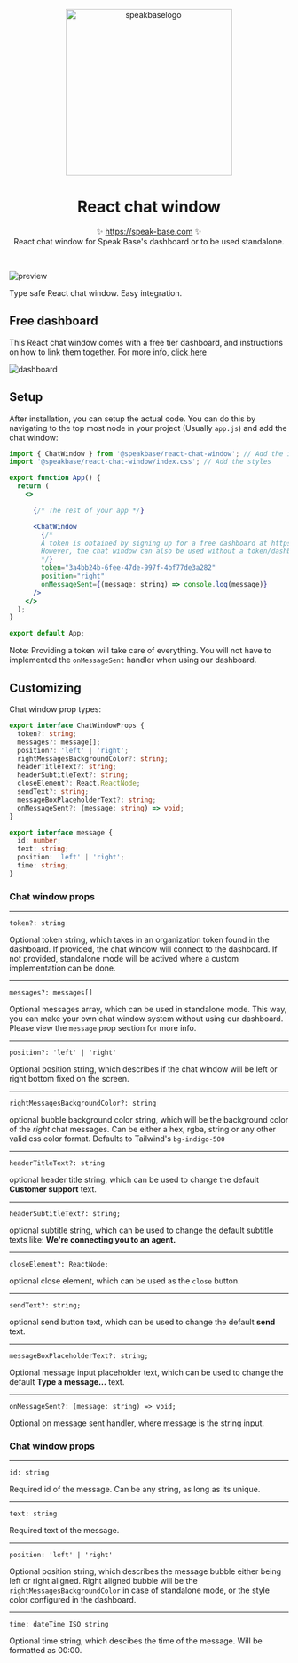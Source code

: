 
<p align="center">
<img width="300" alt="speakbaselogo" src="https://user-images.githubusercontent.com/36661261/232208922-3e6eafe0-5ef4-4b42-9ca0-c2a0b48cf2dd.png">
  <h1 align="center">React chat window</h1>
  <p align="center">
    ✨ <a href="https://speak-base.com">https://speak-base.com</a> ✨
    <br/>
    React chat window for Speak Base's dashboard or to be used standalone.
  </p>
</p>
<br/>

![preview](https://user-images.githubusercontent.com/36661261/232208589-6be1bb8d-bd2c-4dd1-bca5-2e96fa681173.png)

Type safe React chat window. Easy integration. 



## Free dashboard

This React chat window comes with a free tier dashboard, and instructions on how to link them together. 
For more info, [click here](https://speak-base.com)

![dashboard](https://user-images.githubusercontent.com/36661261/232245763-9450f9ad-6658-4836-98cf-7ae3aa8b8986.png)

## Setup

After installation, you can setup the actual code. You can do this by navigating to the top most node in your project (Usually ```app.js```) and add the chat window:

```jsx
import { ChatWindow } from '@speakbase/react-chat-window'; // Add the import
import '@speakbase/react-chat-window/index.css'; // Add the styles

export function App() {
  return (
    <>

      {/* The rest of your app */}

      <ChatWindow
        {/*
        A token is obtained by signing up for a free dashboard at https://speak-base.com
        However, the chat window can also be used without a token/dashboard.
        */}
        token="3a4bb24b-6fee-47de-997f-4bf77de3a282"
        position="right" 
        onMessageSent={(message: string) => console.log(message)}
      />
    </>
  );
}

export default App;

```

Note: Providing a token will take care of everything. You will not have to implemented the ```onMessageSent``` handler when using our dashboard.

## Customizing 

Chat window prop types:

```ts
export interface ChatWindowProps {
  token?: string;
  messages?: message[];
  position?: 'left' | 'right';
  rightMessagesBackgroundColor?: string;
  headerTitleText?: string;
  headerSubtitleText?: string;
  closeElement?: React.ReactNode;
  sendText?: string;
  messageBoxPlaceholderText?: string;
  onMessageSent?: (message: string) => void;
}

export interface message {
  id: number;
  text: string;
  position: 'left' | 'right';
  time: string;
}
```

### Chat window props

--------------

```
token?: string
```

Optional token string, which takes in an organization token found in the dashboard. If provided, the chat window will connect to the dashboard. If not provided, standalone mode will be actived where a custom implementation can be done. 

--------------
```
messages?: messages[]
```

Optional messages array, which can be used in standalone mode. This way, you can make your own chat window system without using our dashboard.
Please view the ```message``` prop section for more info.

--------------
```
position?: 'left' | 'right'
```

Optional position string, which describes if the chat window will be left or right bottom fixed on the screen.


--------------
```
rightMessagesBackgroundColor?: string
```

optional bubble background color string, which will be the background color of the _right_ chat messages. Can be either a hex, rgba, string or any other valid css color format. Defaults to Tailwind's ```bg-indigo-500```

--------------
```
headerTitleText?: string
```

optional header title string, which can be used to change the default **Customer support** text.

--------------
```
headerSubtitleText?: string;
```

optional subtitle string, which can be used to change the default subtitle texts like: **We're connecting you to an agent.**

--------------
```
closeElement?: ReactNode;
```

optional close element, which can be used as the ```close``` button.

--------------
```
sendText?: string;
```

optional send button text, which can be used to change the default **send** text.


--------------
```
messageBoxPlaceholderText?: string;
```

Optional message input placeholder text, which can be used to change the default **Type a message...** text.

--------------
```
onMessageSent?: (message: string) => void;
```

Optional on message sent handler, where message is the string input.



### Chat window props

--------------

```
id: string
```

Required id of the message. Can be any string, as long as its unique.

--------------
```
text: string
```

Required text of the message. 

--------------
```
position: 'left' | 'right'
```

Optional position string, which describes the message bubble either being left or right aligned. Right aligned bubble will be the ```rightMessagesBackgroundColor``` in case of standalone mode, or the style color configured in the dashboard.

--------------
```
time: dateTime ISO string
```

Optional time string, which descibes the time of the message. Will be formatted as 00:00.